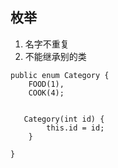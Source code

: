 ## 枚举

1. 名字不重复  
2. 不能继承别的类

```
public enum Category {
    FOOD(1),
    COOK(4);

    
   Category(int id) {
        this.id = id;
    }

}

```


